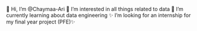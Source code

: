 👋 Hi, I’m @Chaymaa-Ari
👀 I’m interested in all things related to data
🌱 I’m currently learning about data engineering
✨ I’m looking for an internship for my final year project (PFE)✨

<!---
Chaymaa-Ari/Chaymaa-Ari is a ✨ special ✨ repository because its `README.md` (this file) appears on your GitHub profile.
You can click the Preview link to take a look at your changes.
--->
